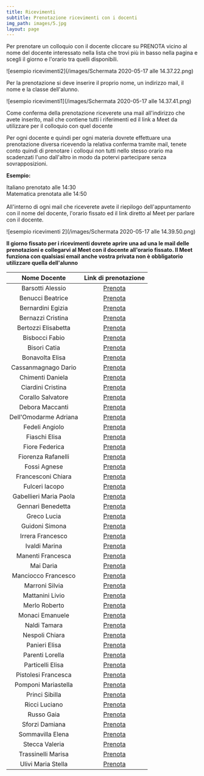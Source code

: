 ```yaml
---
title: Ricevimenti
subtitle: Prenotazione ricevimenti con i docenti
img_path: images/5.jpg
layout: page
---
```


Per prenotare un colloquio con il docente cliccare su PRENOTA vicino al nome del docente interessato nella lista che trovi più in basso nella pagina e scegli il giorno e l'orario tra quelli disponibili.<br>

![esempio ricevimenti2](/images/Schermata 2020-05-17 alle 14.37.22.png)

Per la prenotazione si deve inserire il proprio nome, un indirizzo mail, il nome e la classe dell'alunno. <br>

![esempio ricevimenti1](/images/Schermata 2020-05-17 alle 14.37.41.png)

Come conferma della prenotazione riceverete una mail all'indirizzo che avete inserito, mail che contiene tutti i riferimenti ed il link a Meet da utilizzare per il colloquio con quel docente<br>

Per ogni docente e quindi per ogni materia dovrete effettuare una prenotazione diversa ricevendo la relativa conferma tramite mail, tenete conto quindi di prenotare i colloqui non tutti nello stesso orario ma scadenzati l'uno dall'altro in modo da potervi partecipare senza sovrapposizioni.<br>

**Esempio:**<br>

Italiano prenotato alle 14:30<br>
Matematica prenotata alle 14:50<br>
<br>
All'interno di ogni mail che riceverete avete il riepilogo dell'appuntamento con il nome del docente, l'orario fissato ed il link diretto al Meet per parlare con il docente.<br>

![esempio ricevimenti 2](/images/Schermata 2020-05-17 alle 14.39.50.png)

**Il giorno fissato per i ricevimenti dovrete aprire una ad una le mail delle prenotazioni e collegarvi al Meet con il docente all'orario fissato. Il Meet funziona con qualsiasi email anche vostra privata non è obbligatorio utilizzare quella dell'alunno**
<br>

|      Nome Docente      	|                  Link di prenotazione                 	|
|:----------------------:	|:-----------------------------------------------------:	|
| Barsotti Alessio      	|   [Prenota](https://calendly.com/barsotti-alessio)    	|
| Benucci Beatrice      	|   [Prenota](https://calendly.com/benucci-beatrice)     	|
| Bernardini Egizia      	|   [Prenota](https://calendly.com/bernardini-egizia)   	|
| Bernazzi Cristina     	|   [Prenota](https://calendly.com/bernazzi-cristina)   	|
| Bertozzi Elisabetta      	|   [Prenota](https://calendly.com/bertozzi-elisabetta)   	|
| Bisbocci Fabio          	|   [Prenota](https://calendly.com/bisbocci-fabio)      	|
| Bisori Catia          	|   [Prenota](https://calendly.com/bisori-catia)           	|
| Bonavolta Elisa         	|   [Prenota](https://calendly.com/bonavolta-elisa)      	|
| Cassanmagnago Dario    	|  [Prenota](https://calendly.com/cassanmagnago-dario)  	|
| Chimenti Daniela       	|    [Prenota](https://calendly.com/chimenti-daniela)   	|
| Ciardini Cristina      	|   [Prenota](https://calendly.com/ciardini-cristina)   	|
| Corallo Salvatore      	|   [Prenota](https://calendly.com/corallo-salvatore)   	|
| Debora Maccanti        	|    [Prenota](https://calendly.com/maccanti-debora)    	|
| Dell'Omodarme Adriana  	|  [Prenota](https://calendly.com/dellomodarme-adriana) 	|
| Fedeli Angiolo         	|     [Prenota](https://calendly.com/fedeli-angiolo)    	|
| Fiaschi Elisa          	|     [Prenota](https://calendly.com/fiaschi-elisa)     	|
| Fiore Federica          	|     [Prenota](https://calendly.com/fiore-federica)     	|
| Fiorenza Rafanelli     	|   [Prenota](https://calendly.com/rafanelli-fiorenza)  	|
| Fossi Agnese           	|      [Prenota](https://calendly.com/fossi-agnese)     	|
| Francesconi Chiara       	|      [Prenota](https://calendly.com/francesconi-chiara)  	|
| Fulceri Iacopo         	|     [Prenota](https://calendly.com/fulceri-iacopo)    	|
| Gabellieri Maria Paola 	| [Prenota](https://calendly.com/gabellieri-mariapaola) 	|
| Gennari Benedetta      	|   [Prenota](https://calendly.com/gennari-benedetta)   	|
| Greco Lucia            	|      [Prenota](https://calendly.com/greco-lucia)      	|
| Guidoni Simona         	|     [Prenota](https://calendly.com/guidoni_simona)    	|
| Irrera Francesco         	|     [Prenota](https://calendly.com/francesco-irrera)    	|
| Ivaldi Marina         	|     [Prenota](https://calendly.com/ivaldi-marina)      	|
| Manenti Francesca      	|   [Prenota](https://calendly.com/manenti-francesca)   	|
| Mai Daria              	|       [Prenota](https://calendly.com/mai-daria)       	|
| Manciocco Francesco      	|       [Prenota](https://calendly.com/manciocco-francesco)	|
| Marroni Silvia         	|     [Prenota](https://calendly.com/marroni-silvia)    	|
| Mattanini Livio        	|    [Prenota](https://calendly.com/mattanini-livio)    	|
| Merlo Roberto          	|     [Prenota](https://calendly.com/merlo-roberto)     	|
| Monaci Emanuele         	|     [Prenota](https://calendly.com/monaci-emanuele)     	|
| Naldi Tamara          	|     [Prenota](https://calendly.com/naldi-tamara)      	|
| Nespoli Chiara         	|     [Prenota](https://calendly.com/nespoli-chiara)    	|
| Panieri Elisa         	|     [Prenota](https://calendly.com/panieri-elisa)      	|
| Parenti Lorella        	|    [Prenota](https://calendly.com/parenti-lorella)    	|
| Particelli Elisa       	|    [Prenota](https://calendly.com/particelli-elisa)   	|
| Pistolesi Francesca    	|  [Prenota](https://calendly.com/pistolesi-francesca)  	|
| Pomponi Mariastella    	|  [Prenota](https://calendly.com/pomponi-mariastella)  	|
| Princi Sibilla         	|     [Prenota](https://calendly.com/princi-sibilla)    	|
| Ricci Luciano          	|     [Prenota](https://calendly.com/ricci-luciano)     	|
| Russo Gaia             	|       [Prenota](https://calendly.com/russo-gaia)      	|
| Sforzi Damiana         	|     [Prenota](https://calendly.com/sforzi-damiana)    	|
| Sommavilla Elena       	|    [Prenota](https://calendly.com/sommavilla-elena)   	|
| Stecca Valeria         	|     [Prenota](https://calendly.com/stecca-valeria)    	|
| Trassinelli Marisa     	|   [Prenota](https://calendly.com/trassinelli-marisa)  	|
| Ulivi Maria Stella     	|   [Prenota](https://calendly.com/ulivi-mariastella)   	|


<br>
